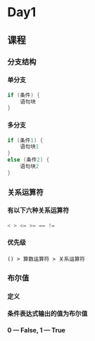 # Day1

## 课程

### 分支结构

#### 单分支
```cpp
if (条件) {
	语句块
}
```
#### 多分支
```cpp
if (条件1) {
	语句块1
}
else (条件2) {
	语句块2
}
```

### 关系运算符

#### 有以下六种关系运算符
```cpp
< > <= >= == !=
```
#### 优先级
```
() > 算数运算符 > 关系运算符
```

### 布尔值
#### 定义
#### 条件表达式输出的值为布尔值
#### 0 — False, 1 — True
